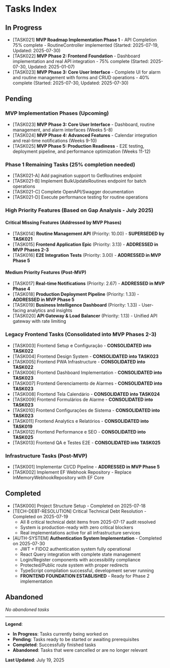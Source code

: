# Tasks Index

## In Progress

- [TASK021] **MVP Roadmap Implementation Phase 1** - API Completion 75% complete - RoutineController implemented (Started: 2025-07-19, Updated: 2025-07-30)
- [TASK022] **MVP Phase 2: Frontend Foundation** - Dashboard implementation and real API integration - 75% complete (Started: 2025-07-30, Updated: 2025-01-07)
- [TASK023] **MVP Phase 3: Core User Interface** - Complete UI for alarm and routine management with forms and CRUD operations - 40% complete (Started: 2025-07-30, Updated: 2025-07-30)

## Pending

### MVP Implementation Phases (Upcoming)

- [TASK023] **MVP Phase 3: Core User Interface** - Dashboard, routine management, and alarm interfaces (Weeks 5-8)
- [TASK024] **MVP Phase 4: Advanced Features** - Calendar integration and real-time notifications (Weeks 9-10)
- [TASK025] **MVP Phase 5: Production Readiness** - E2E testing, deployment pipeline, and performance optimization (Weeks 11-12)

### Phase 1 Remaining Tasks (25% completion needed)

- [TASK021-A] Add pagination support to GetRoutines endpoint
- [TASK021-B] Implement BulkUpdateRoutines endpoint for batch operations  
- [TASK021-C] Complete OpenAPI/Swagger documentation
- [TASK021-D] Execute performance testing for routine operations

### High Priority Features (Based on Gap Analysis - July 2025)

#### Critical Missing Features (Addressed by MVP Phases)

- [TASK014] **Routine Management API** (Priority: 10.00) - **SUPERSEDED by TASK021**
- [TASK015] **Frontend Application Epic** (Priority: 3.13) - **ADDRESSED in MVP Phases 2-3**
- [TASK016] **E2E Integration Tests** (Priority: 3.00) - **ADDRESSED in MVP Phase 5**

#### Medium Priority Features (Post-MVP)

- [TASK017] **Real-time Notifications** (Priority: 2.67) - **ADDRESSED in MVP Phase 4**
- [TASK018] **Production Deployment Pipeline** (Priority: 1.33) - **ADDRESSED in MVP Phase 5**
- [TASK019] **Business Intelligence Dashboard** (Priority: 1.33) - User-facing analytics and insights
- [TASK020] **API Gateway & Load Balancer** (Priority: 1.13) - Unified API gateway with rate limiting

### Legacy Frontend Tasks (Consolidated into MVP Phases 2-3)

- [TASK003] Frontend Setup e Configuração - **CONSOLIDATED into TASK022**
- [TASK004] Frontend Design System - **CONSOLIDATED into TASK023**
- [TASK005] Frontend PWA Infrastructure - **CONSOLIDATED into TASK022**
- [TASK006] Frontend Dashboard Implementation - **CONSOLIDATED into TASK023**
- [TASK007] Frontend Gerenciamento de Alarmes - **CONSOLIDATED into TASK023**
- [TASK008] Frontend Tela Calendário - **CONSOLIDATED into TASK024**
- [TASK009] Frontend Formulários de Alarme - **CONSOLIDATED into TASK023**
- [TASK010] Frontend Configurações de Sistema - **CONSOLIDATED into TASK023**
- [TASK011] Frontend Analytics e Relatórios - **CONSOLIDATED into TASK019**
- [TASK012] Frontend Performance e SEO - **CONSOLIDATED into TASK025**
- [TASK013] Frontend QA e Testes E2E - **CONSOLIDATED into TASK025**

### Infrastructure Tasks (Post-MVP)

- [TASK001] Implementar CI/CD Pipeline - **ADDRESSED in MVP Phase 5**
- [TASK002] Implement EF Webhook Repository - Replace InMemoryWebhookRepository with EF Core

## Completed

- [TASK000] Project Structure Setup - Completed on 2025-07-18
- [TECH-DEBT-RESOLUTION] Critical Technical Debt Resolution - Completed on 2025-07-19
  - All 8 critical technical debt items from 2025-07-17 audit resolved
  - System is production-ready with zero critical blockers
  - Real implementations active for all infrastructure services
- [AUTH-SYSTEM] **Authentication System Implementation** - Completed on 2025-07-30
  - JWT + FIDO2 authentication system fully operational
  - React Query integration with complete state management
  - Login/Register components with accessibility compliance
  - Protected/Public route system with proper redirects
  - TypeScript compilation successful, development server running
  - **FRONTEND FOUNDATION ESTABLISHED** - Ready for Phase 2 implementation

## Abandoned

*No abandoned tasks*

---

**Legend**:

- **In Progress**: Tasks currently being worked on
- **Pending**: Tasks ready to be started or awaiting prerequisites
- **Completed**: Successfully finished tasks
- **Abandoned**: Tasks that were cancelled or are no longer relevant

**Last Updated**: July 19, 2025
